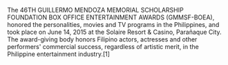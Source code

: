 The 46TH GUILLERMO MENDOZA MEMORIAL SCHOLARSHIP FOUNDATION BOX OFFICE ENTERTAINMENT AWARDS (GMMSF-BOEA), honored the personalities, movies and TV programs in the Philippines, and took place on June 14, 2015 at the Solaire Resort & Casino, Parañaque City. The award-giving body honors Filipino actors, actresses and other performers' commercial success, regardless of artistic merit, in the Philippine entertainment industry.[1]
